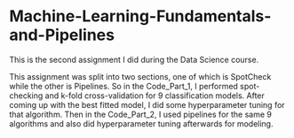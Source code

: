 # Machine-Learning-Fundamentals-and-Pipelines
This is the second assignment I did during the Data Science course. 

This assignment was split into two sections, one of which is SpotCheck while the other is Pipelines. 
So in the Code_Part_1, I performed spot-checking and k-fold cross-validation for 9 classification models. After coming up with the best fitted model, I did some hyperparameter tuning for that algorithm. 
Then in the Code_Part_2, I used pipelines for the same 9 algorithms and also did hyperparameter tuning afterwards for modeling.
